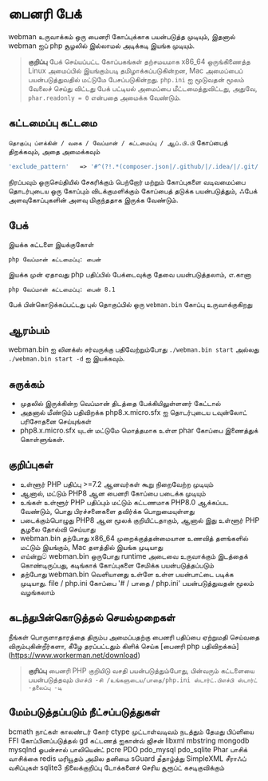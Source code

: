 # பைனரி பேக்

webman உருவாக்கம் ஒரு பைனரி கோப்புக்காக பயன்படுத்த முடியும், இதனால் webman ஐப் php சூழலில் இல்லாமல் அடிக்கடி இயங்க முடியும்.

> **குறிப்பு**
> பேக் செய்யப்பட்ட கோப்பகங்கள் தற்சமயமாக x86_64 ஒருங்கிணைத்த Linux அமைப்பில் இயங்கும்படி தமிழாக்கப்படுகின்றன, Mac அமைப்பைப் பயன்படுத்துவதில் மட்டுமே பேசப்படுகின்றது.
>  `php.ini` ஐ மூடுவதன் மூலம் வேலைச் செய்து விட்டது பேக் பட்டியல் அமைப்பை மீட்டமைத்துவிட்டது, அதுவே, `phar.readonly = 0` என்பதை அமைக்க வேண்டும்.

## கட்டமைப்பு கட்டமை
`தொகுப்பு ப்ளக்கின் / வகை / வேப்மான் / கட்டமைப்பு / ஆப்.பி.பி` கோப்பைத் திறக்கவும், அதை அமைக்கவும்
```php
'exclude_pattern'   => '#^(?!.*(composer.json|/.github/|/.idea/|/.git/|/.setting/|/runtime/|/vendor-bin/|/build/|vendor/webman/admin))(.*)$#'
```
நிரப்பவும் ஒருசெய்தியில் சேகரிக்கும் பெற்றோர் மற்றும் கோப்புகளை வடிவமைப்பை தொடர்புடைய ஒரு கோப்பும் விடக்குமளிக்கும் கோப்பைத் தடுக்க பயன்படுத்தும், ஃபேக் அளவுகோப்புகளின் அளவு மிகுந்ததாக இருக்க வேண்டும்.

## பேக்
இயக்க கட்டளை இயக்குகோள்
```
php வேப்மான் கட்டமைப்பு: பைன்
```
இயக்க முன் ஏதாவது php பதிப்பில் பேக்டைவுக்கு தேவை பயன்படுத்தலாம், எ.கானா
```
php வேப்மான் கட்டமைப்பு: பைன் 8.1
```

பேக் பின்கொடுக்கப்பட்டது புல் தொகுப்பில் ஒரு `webman.bin` கோப்பு உருவாக்குகிறது

## ஆரம்பம்
webman.bin ஐ லினக்ஸ் சர்வருக்கு பதிவேற்றும்போது `./webman.bin start` அல்லது `./webman.bin start -d` ஐ இயக்கவும்.

## சுருக்கம்
* முதலில் இருக்கின்ற வெப்மான் திடத்தை பேக்கியிலுள்ளனர் கேட்டால்
* அதனால் மீண்டும் பதிவிறக்க php8.x.micro.sfx ஐ தொடர்புடைய டவுன்லோட் பரிசோதனை செய்யுங்கள்
* php8.x.micro.sfx யுடன் மட்டுமே மொத்தமாக உள்ள phar கோப்பை இணைத்துக் கொள்ளுங்கள்.
## குறிப்புகள்
* உள்ளூர் PHP பதிப்பு >=7.2 ஆனவர்கள் கூறு நிறைவேற்ற முடியும்
* ஆனால், மட்டும் PHP8 ஆன பைனரி கோப்பை படைக்க முடியும்
* உங்கள் உள்ளூர் PHP பதிப்பும் மட்டும் கட்டணமாக PHP8.0 ஆக்கப்பட வேண்டும், பொது பிரச்சனைகளை தவிர்க்க பொறுமையுள்ளது
* படைக்கும்பொழுது PHP8 ஆன மூலக் குறியிட்டதாகும், ஆனால் இது உள்ளூர் PHP சூழலை தோல்வி செய்யாது
* webman.bin தற்போது x86_64 முறைக்குத்தன்மையான உணவித் தளங்களில் மட்டும் இயங்கும், Mac தளத்தில் இயங்க முடியாது
* எய்ன்றுම් webman.bin ஒருபோது runtime அடைவை உருவாக்கும் இடத்தைக் கொண்டிருப்பது, கடிங்காக் கோப்புகளை சேமிக்க பயன்படுத்தப்படும்
* தற்போது webman.bin வெளியானது உள்ளே உள்ள பயன்பாட்டை படிக்க முடியாது.  file / php.ini கோப்பை  '# / பாதை / php.ini' பயன்படுத்துவதன் மூலம் வழங்கலாம்

## கடந்துபின்கொடுத்தல் செயல்முறைகள்
நீங்கள் பொருளாதாரத்தை திரும்ப அமைப்பதற்கு பைனரி பதிப்பை ஏற்றுமதி செய்வதை விரும்புகின்றீர்களா, கீழே தரப்பட்டதும் கிளிக் செய்க [பைனரி php பதிவிறக்கம்] (https://www.workerman.net/download)

> **குரிப்பு**
> பைனரி PHP குறியிடு வசதி பயன்படுத்தும்போது, பின்வரும் கட்டளையை பயன்படுத்தவும் `பிஎச்பி -சி /உங்களுடைய/பாதை/php.ini ஸ்டார்ட்.பிஎச்பி ஸ்டார்ட் -தலைப்பு -டி`

## மேம்படுத்தப்படும் நீட்சப்படுத்துகள்
bcmath
நாட்கள்
காலண்டர்
கோர்
ctype
முட்டாள்வடிவம்
நடத்தும்
தேமது
பிப்ளியை
FFI
கோப்பினப்படுத்தல்
gd
கட்டணத்
ஐகான்வ்
ஜிசன்
libxml
mbstring
mongodb
mysqlnd
ஓபன்சால்
பாலியென்ட்
pcre
PDO
pdo_mysql
pdo_sqlite
Phar
பாசிக்
வாசிக்கை
redis
மரியூதம்
அமில
தனிமை
sGuard
தஂதாழ்த்து
SimpleXML
சீராஃப்
வசிப்புகள்
sqlite3
நிலைக்குறிப்பு
டோக்கனைச்
செரிய
சூரூப்ட்
கசடிகுவிக்கும்

